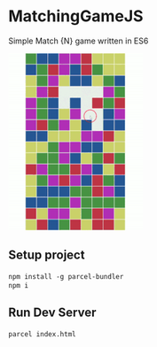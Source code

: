# MatchingGameJS
Simple Match {N} game written in ES6

![](matching-game-js.gif)

## Setup project
```shell
npm install -g parcel-bundler
npm i
```

## Run Dev Server
```shell
parcel index.html
```
